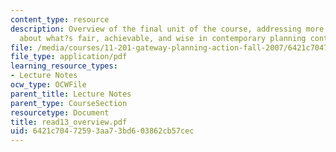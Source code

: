 ```yaml
---
content_type: resource
description: Overview of the final unit of the course, addressing more specific questions
  about what?s fair, achievable, and wise in contemporary planning contexts.
file: /media/courses/11-201-gateway-planning-action-fall-2007/6421c70472593aa73bd603862cb57cec_read13_overview.pdf
file_type: application/pdf
learning_resource_types:
- Lecture Notes
ocw_type: OCWFile
parent_title: Lecture Notes
parent_type: CourseSection
resourcetype: Document
title: read13_overview.pdf
uid: 6421c704-7259-3aa7-3bd6-03862cb57cec
---
```

